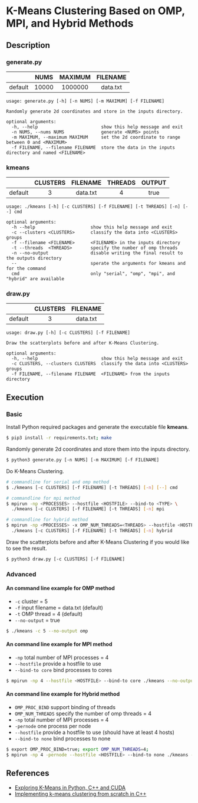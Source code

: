 # K-Means Clustering Based on OMP, MPI, and Hybrid Methods

## Description

### generate.py 

|         |  NUMS  | MAXIMUM | FILENAME |
|:-------:|:------:|:-------:|:--------:|
| default | 10000  | 1000000 | data.txt |

```console
usage: generate.py [-h] [-n NUMS] [-m MAXIMUM] [-f FILENAME]

Randomly generate 2d coordinates and store in the inputs directory.

optional arguments:
  -h, --help                        show this help message and exit
  -n NUMS, --nums NUMS              generate <NUMS> points
  -m MAXIMUM, --maximum MAXIMUM     set the 2d coordinate to range between 0 and <MAXIMUM>
  -f FILENAME, --filename FILENAME  store the data in the inputs directory and named <FILENAME>
```

### kmeans

|         | CLUSTERS | FILENAME | THREADS | OUTPUT |
|:-------:|:--------:|:--------:|:-------:|:------:|
| default |    3     | data.txt |    4    |  true  |

```console
usage: ./kmeans [-h] [-c CLUSTERS] [-f FILENAME] [-t THREADS] [-n] [--] cmd

optional arguments:
  -h --help                     show this help message and exit
  -c --clusters <CLUSTERS>      classify the data into <CLUSTERS> groups
  -f --filename <FILENAME>      <FILENAME> in the inputs directory
  -t --threads  <THREADS>       specify the number of omp threads
  -n --no-output                disable writing the final result to the outputs directory
  --                            sperate the arguments for kmeans and for the command
  cmd                           only "serial", "omp", "mpi", and "hybrid" are available
```

### draw.py

|         | CLUSTERS | FILENAME |
|:-------:|:--------:|:--------:|
| default |    3     | data.txt |

```console
usage: draw.py [-h] [-c CLUSTERS] [-f FILENAME]

Draw the scatterplots before and after K-Means Clustering.

optional arguments:
  -h, --help                        show this help message and exit
  -c CLUSTERS, --clusters CLUSTERS  classify the data into <CLUSTERS> groups
  -f FILENAME, --filename FILENAME  <FILENAME> from the inputs directory
```

## Execution

### Basic

Install Python required packages and generate the executable file **kmeans**.
```bash
$ pip3 install -r requirements.txt; make 
```

Randomly generate 2d coordinates and store them into the inputs directory.
```bash
$ python3 generate.py [-n NUMS] [-m MAXIMUM] [-f FILENAME]
```

Do K-Means Clustering.
```bash
# commandline for serial and omp method
$ ./kmeans [-c CLUSTERS] [-f FILENAME] [-t THREADS] [-n] [--] cmd 

# commandline for mpi method
$ mpirun -np <PROCESSES> --hostfile <HOSTFILE> --bind-to <TYPE> \
  ./kmeans [-c CLUSTERS] [-f FILENAME] [-t THREADS] [-n] mpi

# commandline for hybrid method
$ mpirun -np <PROCESSES> -x OMP_NUM_THREADS=<THREADS> --hostfile <HOSTFILE> --bind-to <TYPE> \
  ./kmeans [-c CLUSTERS] [-f FILENAME] [-t THREADS] [-n] hybrid
```

Draw the scatterplots before and after K-Means Clustering if you would like to see the result.
```bash
$ python3 draw.py [-c CLUSTERS] [-f FILENAME]
```

### Advanced
#### An command line example for OMP method
- `-c` cluster = 5
- `-f` input filename = data.txt (default)
- `-t` OMP thread = 4 (default)
- `--no-output` = true

```bash
$ ./kmeans -c 5 --no-output omp
```

#### An command line example for MPI method 
- `-np` total number of MPI processes = 4
- `--hostfile` provide a hostfile to use
- `--bind-to core` bind processes to cores

```bash
$ mpirun -np 4 --hostfile <HOSTFILE> --bind-to core ./kmeans --no-output mpi
```

#### An command line example for Hybrid method 
- `OMP_PROC_BIND` support binding of threads
- `OMP_NUM_THREADS` specify the number of omp threads = 4
- `-np` total number of MPI processes = 4
- `-pernode` one process per node
- `--hostfile` provide a hostfile to use (should have at least 4 hosts)
- `--bind-to none` bind processes to none

```bash
$ export OMP_PROC_BIND=true; export OMP_NUM_THREADS=4;
$ mpirun -np 4 -pernode --hostfile <HOSTFILE> --bind-to none ./kmeans --no-output hybrid
```

## References
- [Exploring K-Means in Python, C++ and CUDA](http://www.goldsborough.me/c++/python/cuda/2017/09/10/20-32-46-exploring_k-means_in_python,_c++_and_cuda/)
- [Implementing k-means clustering from scratch in C++](https://reasonabledeviations.com/2019/10/02/k-means-in-cpp/)
